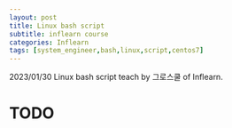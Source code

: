 ```yaml
---
layout: post
title: Linux bash script
subtitle: inflearn course
categories: Inflearn
tags: [system_engineer,bash,linux,script,centos7]
---
```

  
2023/01/30 Linux bash script teach by 그로스쿨 of Inflearn.  
  
# TODO